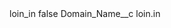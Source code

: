 <?xml version="1.0" encoding="UTF-8"?>
<CustomMetadata xmlns="http://soap.sforce.com/2006/04/metadata" xmlns:xsi="http://www.w3.org/2001/XMLSchema-instance" xmlns:xsd="http://www.w3.org/2001/XMLSchema">
    <label>loin_in</label>
    <protected>false</protected>
    <values>
        <field>Domain_Name__c</field>
        <value xsi:type="xsd:string">loin.in</value>
    </values>
</CustomMetadata>
